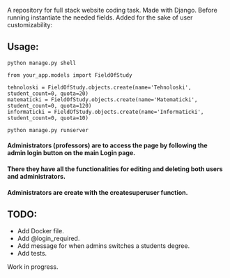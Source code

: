 A repository for full stack website coding task. Made with Django.
Before running instantiate the needed fields. Added for the sake of user customizability:
 
## Usage:
```
python manage.py shell
```

 ``` 
from your_app.models import FieldOfStudy

tehnoloski = FieldOfStudy.objects.create(name='Tehnoloski', student_count=0, quota=20)
matematicki = FieldOfStudy.objects.create(name='Matematicki', student_count=0, quota=120)
informaticki = FieldOfStudy.objects.create(name='Informaticki', student_count=0, quota=10)
 ```
```
python manage.py runserver
```
#### Administrators (professors) are to access the page by following the admin login button on the main Login page.
#### There they have all the functionalities for editing and deleting both users and administrators.
#### Administrators are create with the createsuperuser function.

## TODO:
* Add Docker file.
* Add @login_required.
* Add message for when admins switches a students degree.
* Add tests.
  
Work in progress.
